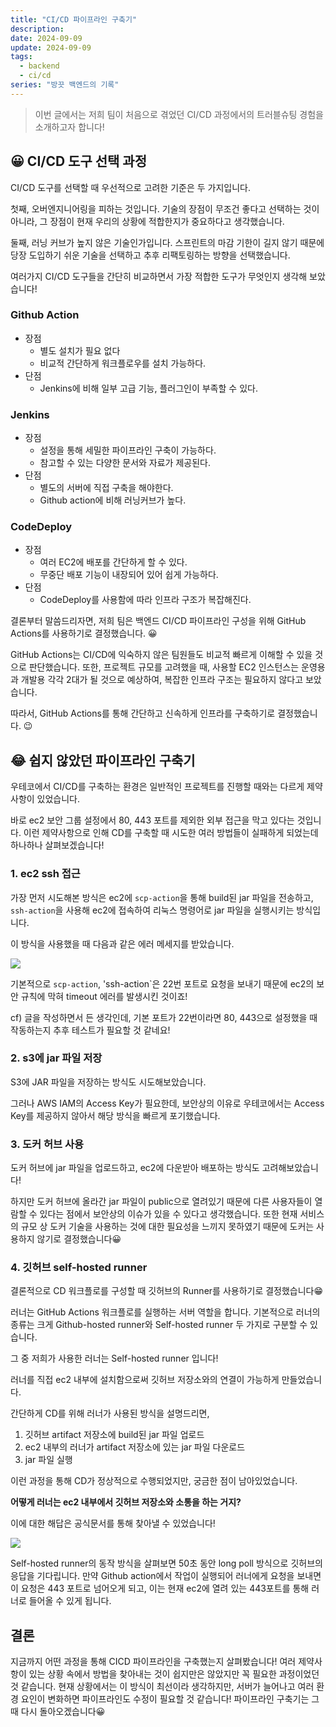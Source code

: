 ```yaml
---
title: "CI/CD 파이프라인 구축기"
description:
date: 2024-09-09
update: 2024-09-09
tags:
  - backend
  - ci/cd
series: "방끗 백엔드의 기록"
---
```


> 이번 글에서는 저희 팀이 처음으로 겪었던 CI/CD 과정에서의 트러블슈팅 경험을 소개하고자 합니다!

## 😀 CI/CD 도구 선택 과정

CI/CD 도구를 선택할 때 우선적으로 고려한 기준은 두 가지입니다.

첫째, 오버엔지니어링을 피하는 것입니다.
기술의 장점이 무조건 좋다고 선택하는 것이 아니라, 그 장점이 현재 우리의 상황에 적합한지가 중요하다고 생각했습니다.

둘째, 러닝 커브가 높지 않은 기술인가입니다.
스프린트의 마감 기한이 길지 않기 때문에 당장 도입하기 쉬운 기술을 선택하고 추후 리팩토링하는 방향을 선택했습니다.
<Br>

여러가지 CI/CD 도구들을 간단히 비교하면서 가장 적합한 도구가 무엇인지 생각해 보았습니다!

### Github Action

- 장점
  - 별도 설치가 필요 없다
  - 비교적 간단하게 워크플로우를 설치 가능하다.
- 단점
  - Jenkins에 비해 일부 고급 기능, 플러그인이 부족할 수 있다.

### Jenkins

- 장점
  - 설정을 통해 세밀한 파이프라인 구축이 가능하다.
  - 참고할 수 있는 다양한 문서와 자료가 제공된다.
- 단점
  - 별도의 서버에 직접 구축을 해야한다.
  - Github action에 비해 러닝커브가 높다.

### CodeDeploy

- 장점
  - 여러 EC2에 배포를 간단하게 할 수 있다.
  - 무중단 배포 기능이 내장되어 있어 쉽게 가능하다.
- 단점
  - CodeDeploy를 사용함에 따라 인프라 구조가 복잡해진다.

결론부터 말씀드리자면, 저희 팀은 백엔드 CI/CD 파이프라인 구성을 위해 GitHub Actions를 사용하기로 결정했습니다. 😀

GitHub Actions는 CI/CD에 익숙하지 않은 팀원들도 비교적 빠르게 이해할 수 있을 것으로 판단했습니다. 또한, 프로젝트 규모를 고려했을 때, 사용할 EC2 인스턴스는 운영용과 개발용 각각 2대가 될 것으로 예상하여, 복잡한 인프라 구조는 필요하지 않다고 보았습니다.

따라서, GitHub Actions를 통해 간단하고 신속하게 인프라를 구축하기로 결정했습니다. 😉

## 😂 쉽지 않았던 파이프라인 구축기

우테코에서 CI/CD를 구축하는 환경은 일반적인 프로젝트를 진행할 때와는 다르게 제약사항이 있었습니다.

바로 ec2 보안 그룹 설정에서 80, 443 포트를 제외한 외부 접근을 막고 있다는 것입니다. 이런 제약사항으로 인해 CD를 구축할 때 시도한 여러 방법들이 실패하게 되었는데 하나하나 살펴보겠습니다!

### 1. ec2 ssh 접근

가장 먼저 시도해본 방식은 ec2에 `scp-action`을 통해 build된 jar 파일을 전송하고, `ssh-action`을 사용해 ec2에 접속하여 리눅스 명령어로 jar 파일을 실행시키는 방식입니다.

이 방식을 사용했을 때 다음과 같은 에러 메세지를 받았습니다.

<img src="https://velog.velcdn.com/images/banggood/post/7eb49fd5-6190-48fd-8543-7e310deca296/image.png"/>

기본적으로 `scp-action`, 'ssh-action`은 22번 포트로 요청을 보내기 때문에 ec2의 보안 규칙에 막혀 timeout 에러를 발생시킨 것이죠!

cf) 글을 작성하면서 든 생각인데, 기본 포트가 22번이라면 80, 443으로 설정했을 때 작동하는지 추후 테스트가 필요할 것 같네요!

### 2. s3에 jar 파일 저장

S3에 JAR 파일을 저장하는 방식도 시도해보았습니다.

그러나 AWS IAM의 Access Key가 필요한데, 보안상의 이유로 우테코에서는 Access Key를 제공하지 않아서 해당 방식을 빠르게 포기했습니다.

### 3. 도커 허브 사용

도커 허브에 jar 파일을 업로드하고, ec2에 다운받아 배포하는 방식도 고려해보았습니다!

하지만 도커 허브에 올라간 jar 파일이 public으로 열려있기 때문에 다른 사용자들이 열람할 수 있다는 점에서 보안상의 이슈가 있을 수 있다고 생각했습니다.
또한 현재 서비스의 규모 상 도커 기술을 사용하는 것에 대한 필요성을 느끼지 못하였기 때문에 도커는 사용하지 않기로 결정했습니다😀

### 4. 깃허브 self-hosted runner

결론적으로 CD 워크플로를 구성할 때 깃허브의 Runner를 사용하기로 결정했습니다😁

러너는 GitHub Actions 워크플로를 실행하는 서버 역할을 합니다.
기본적으로 러너의 종류는 크게 Github-hosted runner와 Self-hosted runner 두 가지로 구분할 수 있습니다.

그 중 저희가 사용한 러너는 Self-hosted runner 입니다!

러너를 직접 ec2 내부에 설치함으로써 깃허브 저장소와의 연결이 가능하게 만들었습니다.

간단하게 CD를 위해 러너가 사용된 방식을 설명드리면,

1. 깃허브 artifact 저장소에 build된 jar 파일 업로드
2. ec2 내부의 러너가 artifact 저장소에 있는 jar 파일 다운로드
3. jar 파일 실행

이런 과정을 통해 CD가 정상적으로 수행되었지만, 궁금한 점이 남아있었습니다.

**어떻게 러너는 ec2 내부에서 깃허브 저장소와 소통을 하는 거지?**

이에 대한 해답은 공식문서를 통해 찾아낼 수 있었습니다!

<img src="https://velog.velcdn.com/images/banggood/post/a55508a0-e884-42bf-b01a-8e35f1596cd2/image.png"/>

Self-hosted runner의 동작 방식을 살펴보면 50초 동안 long poll 방식으로 깃허브의 응답을 기다립니다.
만약 Github action에서 작업이 실행되어 러너에게 요청을 보내면 이 요청은 443 포트로 넘어오게 되고, 이는 현재 ec2에 열려 있는 443포트를 통해 러너로 들어올 수 있게 됩니다.

## 결론

지금까지 어떤 과정을 통해 CICD 파이프라인을 구축했는지 살펴봤습니다!
여러 제약사항이 있는 상황 속에서 방법을 찾아내는 것이 쉽지만은 않았지만 꼭 필요한 과정이었던 것 같습니다.
현재 상황에서는 이 방식이 최선이라 생각하지만, 서버가 늘어나고 여러 환경 요인이 변화하면 파이프라인도 수정이 필요할 것 같습니다!
파이프라인 구축기는 그 때 다시 돌아오겠습니다😀
